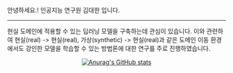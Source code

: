 안녕하세요.! 인공지능 연구원 김대한 입니다.

<hr/>
현실 도메인에 적용할 수 있는 딥러닝 모델을 구축하는데 관심이 있습니다. 이와 관련하여 현실(real) -> 현실(real), 가상(synthetic) -> 현실(real)과 같은 도메인 이동 환경에서도 강인한 모델을 학습할 수 있는 방법론에 대한 연구를 주로 진행하였습니다. 

<div align=center>

[![Anurag's GitHub stats](https://github-readme-stats.vercel.app/api?username=DaehanKim-Korea&count_private=true&show_icons=true&include_all_commits=true&theme=vue)](https://github.com/DaehanKim-Korea/github-readme-stats)

</div>
